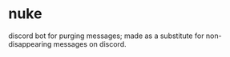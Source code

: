 # nuke

discord bot for purging messages; made as a substitute for non-disappearing 
messages on discord.


